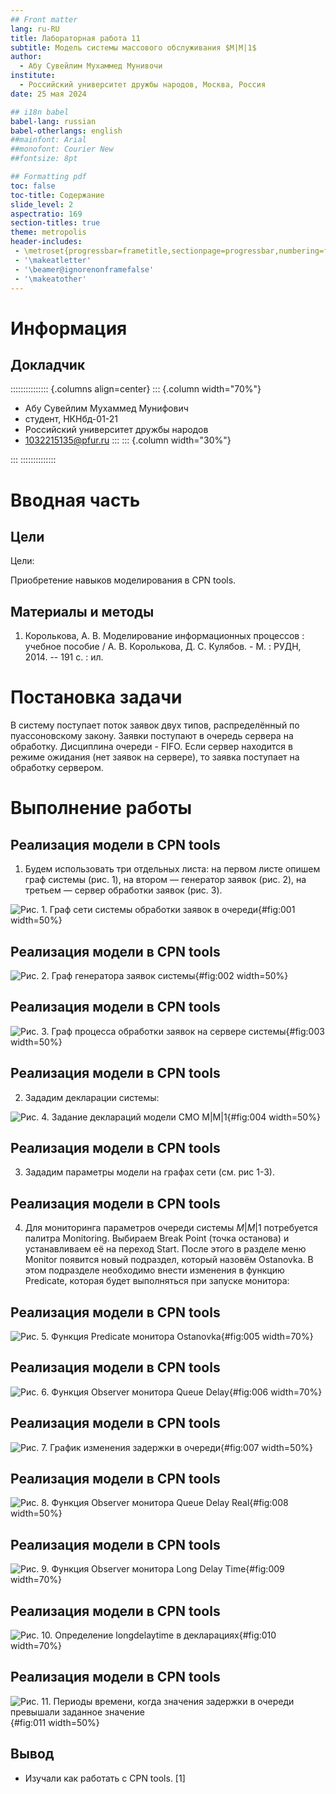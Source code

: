 ```yaml
---
## Front matter
lang: ru-RU
title: Лабораторная работа 11
subtitle: Модель системы массового обслуживания $M|M|1$
author:
  - Абу Сувейлим Мухаммед Мунивочи
institute:
  - Российский университет дружбы народов, Москва, Россия
date: 25 мая 2024

## i18n babel
babel-lang: russian
babel-otherlangs: english
##mainfont: Arial
##monofont: Courier New
##fontsize: 8pt

## Formatting pdf
toc: false
toc-title: Содержание
slide_level: 2
aspectratio: 169
section-titles: true
theme: metropolis
header-includes:
 - \metroset{progressbar=frametitle,sectionpage=progressbar,numbering=fraction}
 - '\makeatletter'
 - '\beamer@ignorenonframefalse'
 - '\makeatother'
---
```


# Информация

## Докладчик

::::::::::::::: {.columns align=center}
::: {.column width="70%"}

  * Абу Сувейлим Мухаммед Мунифович
  * студент, НКНбд-01-21
  * Российский университет дружбы народов
  * [1032215135@pfur.ru](mailto:1032215135@pfur.ru)
:::
::: {.column width="30%"}

:::
::::::::::::::

# Вводная часть

## Цели 

Цели: 

Приобретение навыков моделирования в CPN tools.

## Материалы и методы

1. Королькова, А. В. Моделирование информационных процессов : учебное пособие / А. В. Королькова, Д. С. Кулябов. - М. : РУДН, 2014. -- 191 с. : ил.


# Постановка задачи

В систему поступает поток заявок двух типов, распределённый по пуассоновскому закону. Заявки поступают в очередь сервера на обработку. Дисциплина очереди - FIFO. Если сервер находится в режиме ожидания (нет заявок на сервере), то заявка поступает на обработку сервером.

# Выполнение работы

## Реализация модели в CPN tools

1. Будем использовать три отдельных листа: на первом листе опишем граф системы (рис. 1), на втором — генератор заявок (рис. 2), на третьем — сервер обработки заявок (рис. 3).


  ![Рис. 1. Граф сети системы обработки заявок в очереди](./images/model_scheme_system_01.png){#fig:001 width=50%}

## Реализация модели в CPN tools

  ![Рис. 2. Граф генератора заявок системы](./images/model_scheme_arrivals_01.png){#fig:002 width=50%}

## Реализация модели в CPN tools

 ![Рис. 3. Граф процесса обработки заявок на сервере системы](./images/model_scheme_server_01.png){#fig:003 width=50%}

## Реализация модели в CPN tools

2. Зададим декларации системы:

 ![Рис. 4. Задание деклараций модели СМО $M|M|1$](./images/model_decl_01.png){#fig:004 width=50%}

## Реализация модели в CPN tools

3. Зададим параметры модели на графах сети (см. рис 1-3).

## Реализация модели в CPN tools

4. Для мониторинга параметров очереди системы $M|M|1$ потребуется палитра Monitoring. Выбираем Break Point (точка останова) и устанавливаем её на переход Start. После этого в разделе меню Monitor появится новый подраздел, который назовём Ostanovka. В этом подразделе необходимо внести изменения в функцию Predicate, которая будет выполняться при запуске монитора:

## Реализация модели в CPN tools

  ![Рис. 5. Функция Predicate монитора Ostanovka](./images/model_moniter_ostanovka_pred_01.png){#fig:005 width=70%}

## Реализация модели в CPN tools

  ![Рис. 6. Функция Observer монитора Queue Delay](./images/model_moniter_Queue-Delay_obs_01.png){#fig:006 width=70%}

## Реализация модели в CPN tools

  ![Рис. 7. График изменения задержки в очереди](./images/Queue%20Delay.jpg){#fig:007 width=50%}

## Реализация модели в CPN tools
   
  ![Рис. 8. Функция Observer монитора Queue Delay Real](./images/Queue%20Delay.jpg){#fig:008 width=50%}

## Реализация модели в CPN tools

![Рис. 9. Функция Observer монитора Long Delay Time](./images/model_moniter_Long-Time-Delay_obs_01.png){#fig:009 width=70%}

## Реализация модели в CPN tools

 ![Рис. 10. Определение longdelaytime в декларациях](./images/model_decl_02.png){#fig:010 width=70%}

## Реализация модели в CPN tools

  ![Рис. 11. Периоды времени, когда значения задержки в очереди превышали заданное значение](./images/Long%20Delay%20Time.jpg){#fig:011 width=50%}

## Вывод

- Изучали как работать с CPN tools. [1]